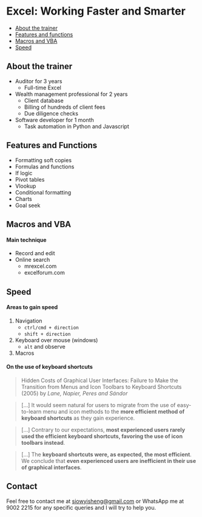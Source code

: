 # Excel: Working Faster and Smarter

* [About the trainer](#about-the-trainer)
* [Features and functions](#features-and-functions)
* [Macros and VBA](#macros-and-vba)
* [Speed](#speed)

## About the trainer
* Auditor for 3 years
    * Full-time Excel
* Wealth management professional for 2 years
    * Client database
    * Billing of hundreds of client fees
    * Due diligence checks
* Software developer for 1 month
    * Task automation in Python and Javascript

## Features and Functions
* Formatting soft copies
* Formulas and functions
* If logic
* Pivot tables
* Vlookup
* Conditional formatting
* Charts
* Goal seek

## Macros and VBA
#### Main technique
* Record and edit
* Online search
    * mrexcel.com
    * excelforum.com

## Speed
#### Areas to gain speed
1. Navigation
    * `ctrl/cmd + direction`
    * `shift + direction`
2. Keyboard over mouse (windows)
    * `alt` and observe
3. Macros


#### On the use of keyboard shortcuts
> Hidden Costs of Graphical User Interfaces: Failure to Make the Transition from Menus and Icon Toolbars to Keyboard Shortcuts (2005) by _Lane, Napier, Peres and Sándor_

> [...] It would seem natural for users to migrate from the use of easy-to-learn menu and icon methods to the **more efficient method of keyboard shortcuts** as they gain experience.

> [...] Contrary to our expectations, **most experienced users rarely used the efficient keyboard shortcuts, favoring the use of icon toolbars instead**.

> [...] The **keyboard shortcuts were, as expected, the most efficient**. We conclude that **even experienced users are inefficient in their use of graphical interfaces**.

## Contact
Feel free to contact me at siowyisheng@gmail.com or WhatsApp me at 9002 2215 for any specific queries and I will try to help you.
